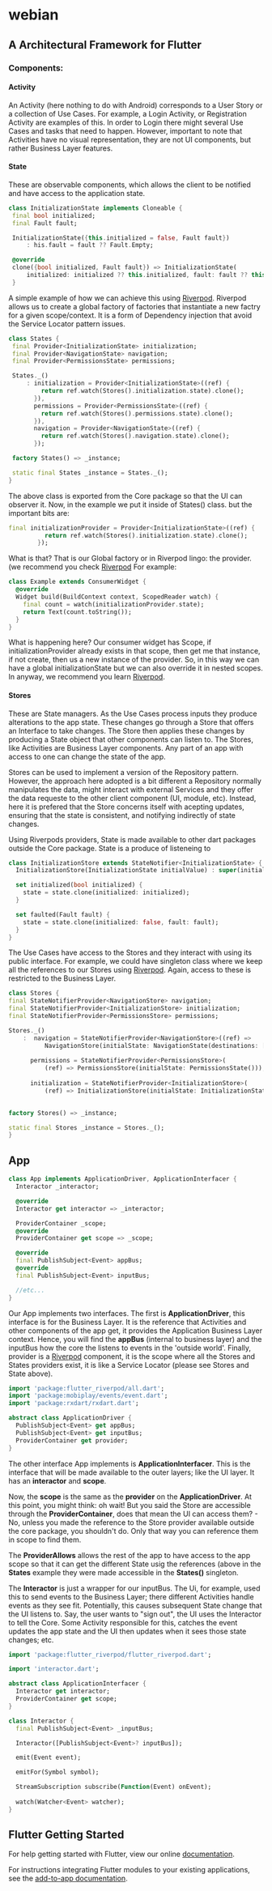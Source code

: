 # webian

## A Architectural Framework for Flutter

### Components:


  #### **Activity**
 
  An Activity (here nothing to do with Android) corresponds to a User Story or a 
  collection of Use Cases. For example, a Login Activity, or Registration Activity 
  are examples of this. In order to Login there might several Use Cases and tasks
  that need to happen. However, important to note that Activities have no visual
  representation, they are not UI components, but rather Business Layer features.

 #### **State**
 
 These are observable components, which allows the client to be notified and have access to the application state.
 
 ```dart
 class InitializationState implements Cloneable {
  final bool initialized;
  final Fault fault;

  InitializationState({this.initialized = false, Fault fault})
      : his.fault = fault ?? Fault.Empty;

  @override
  clone({bool initialized, Fault fault}) => InitializationState(
      initialized: initialized ?? this.initialized, fault: fault ?? this.fault);
  }

 ```
 A simple example of how we can achieve this using [Riverpod](https://pub.dev/packages/riverpod). Riverpod allows us to create 
 a global factory of factories that instantiate a new factry for a given scope/context. 
 It is a form of Dependency injection that avoid the Service Locator pattern issues.
 
 ```dart
class States {
  final Provider<InitializationState> initialization;
  final Provider<NavigationState> navigation;
  final Provider<PermissionsState> permissions;

  States._()
      : initialization = Provider<InitializationState>((ref) {
          return ref.watch(Stores().initialization.state).clone();
        }),
        permissions = Provider<PermissionsState>((ref) {
          return ref.watch(Stores().permissions.state).clone();
        }),
        navigation = Provider<NavigationState>((ref) {
          return ref.watch(Stores().navigation.state).clone();
        });

  factory States() => _instance;

  static final States _instance = States._();
}

```
The above class is exported from the Core package so that the UI can observer it. 
Now, in the example we put it inside of States() class. but the important bits are:

```dart
final initializationProvider = Provider<InitializationState>((ref) {
          return ref.watch(Stores().initialization.state).clone();
        });
```

What is that? That is our Global factory or in Riverpod lingo: the provider.
(we recommend you check [Riverpod](https://pub.dev/packages/riverpod)
For example:

```dart
class Example extends ConsumerWidget {
  @override
  Widget build(BuildContext context, ScopedReader watch) {
    final count = watch(initializationProvider.state);
    return Text(count.toString());
  }
}
```
What is happening here? Our consumer widget has Scope, if initializationProvider already exists 
in that scope, then get me that instance, if not create, then us a new instance of the provider. So, in this way we 
can have a global initializationState but we can also override it in nested scopes. In anyway,
we recommend you learn [Riverpod](https://pub.dev/packages/riverpod). 

  #### **Stores**
  
  These are State managers. As the Use Cases process inputs they produce alterations 
  to the app state. These changes go through a Store that offers an Interface to take 
  changes. The Store then applies these changes by producing a State object that other
  components can listen to. The Stores, like Activities are Business Layer components.
  Any part of an app with access to one can change the state of the app. 
  
  Stores can be used to implement a version of the Repository pattern. However, the approach
  here adopted is a bit different a Repository normally manipulates the data, might interact with
  external Services and they offer the data requeste to the other client component (UI, module, etc).
  Instead, here it is prefered that the Store concerns itself with acepting updates, ensuring that the
  state is consistent, and notifying indirectly of state changes.
  
  Using Riverpods providers, State is made available to other dart packages outside the Core package.
  State is a produce of listeneing to 
  
  ```dart
  class InitializationStore extends StateNotifier<InitializationState> {
    InitializationStore(InitializationState initialValue) : super(initialValue);

    set initialized(bool initialized) {
      state = state.clone(initialized: initialized);
    }

    set faulted(Fault fault) {
      state = state.clone(initialized: false, fault: fault);
    }
}

  ```
  The Use Cases have access to the Stores and they interact with using its public interface. 
  For example, we could have singleton class where we keep all the references to our Stores using 
  [Riverpod](https://pub.dev/packages/riverpod). Again, access to these is restricted to the Business Layer.
  
  ```dart
  class Stores {
  final StateNotifierProvider<NavigationStore> navigation;
  final StateNotifierProvider<InitializationStore> initialization;
  final StateNotifierProvider<PermissionsStore> permissions;

  Stores._()
      :  navigation = StateNotifierProvider<NavigationStore>((ref) =>
            NavigationStore(initialState: NavigationState(destinations: [Destinations.start]))),
                
        permissions = StateNotifierProvider<PermissionsStore>(
            (ref) => PermissionsStore(initialState: PermissionsState())),
            
        initialization = StateNotifierProvider<InitializationStore>(
            (ref) => InitializationStore(initialState: InitializationState()));
       

  factory Stores() => _instance;

  static final Stores _instance = Stores._();
}

  ```
 
## App

```dart
class App implements ApplicationDriver, ApplicationInterfacer {
  Interactor _interactor;

  @override
  Interactor get interactor => _interactor;

  ProviderContainer _scope;
  @override
  ProviderContainer get scope => _scope;

  @override
  final PublishSubject<Event> appBus;
  @override
  final PublishSubject<Event> inputBus;

  //etc...
}
```

Our App implements two interfaces. The first is **ApplicationDriver**, this interface
is for the Business Layer. It is the reference that Activities and other components
of the app get, it provides the Application Business Layer context. Hence, you
will find the **appBus** (internal to business layer) and the inputBus how the core
the listens to events in the 'outside world'. Finally, provider is a [Riverpod](https://pub.dev/packages/riverpod)
component, it is the scope where all the Stores and States providers exist, it is like a Service Locator (please
see Stores and State above).

```dart
import 'package:flutter_riverpod/all.dart';
import 'package:mobiplay/events/event.dart';
import 'package:rxdart/rxdart.dart';

abstract class ApplicationDriver {
  PublishSubject<Event> get appBus;
  PublishSubject<Event> get inputBus;
  ProviderContainer get provider;
}

```

The other interface App implements is **ApplicationInterfacer**. 
This is the interface that will be made available to the outer layers;
like the UI layer. It has an **interactor** and **scope**. 

Now, the **scope** is the same as the **provider** on the **ApplicationDriver**.
At this point, you might think: oh wait! But you said the Store are accessible
through the **ProviderContainer**, does that mean the UI can access them? -
No, unless you made the reference to the Store provider available outside the core
package, you shouldn't do. Only that way you can reference them in scope to find them.

The **ProviderAllows** allows the rest of the app to have access to the app scope so that
it can get the different State usig the references (above in the **States** example they
were made accessible in the **States()** singleton.

The **Interactor** is just a wrapper for our inputBus. The Ui, for example, used
this to send events to the Business Layer; there different Activities handle events
as they see fit. Potentially, this causes subsequent State change that the UI listens to.
Say, the user wants to "sign out", the UI uses the Interactor to tell the Core.
Some Activity responsible for this, catches the event updates the app state and the UI
then updates when it sees those state changes; etc.

```dart
import 'package:flutter_riverpod/flutter_riverpod.dart';

import 'interactor.dart';

abstract class ApplicationInterfacer {
  Interactor get interactor;
  ProviderContainer get scope;
}
```

```dart
class Interactor {
  final PublishSubject<Event> _inputBus;

  Interactor([PublishSubject<Event>? inputBus]);

  emit(Event event);

  emitFor(Symbol symbol);

  StreamSubscription subscribe(Function(Event) onEvent);
  
  watch(Watcher<Event> watcher);
}
```

## Flutter Getting Started

For help getting started with Flutter, view our online
[documentation](https://flutter.dev/).

For instructions integrating Flutter modules to your existing applications,
see the [add-to-app documentation](https://flutter.dev/docs/development/add-to-app).

